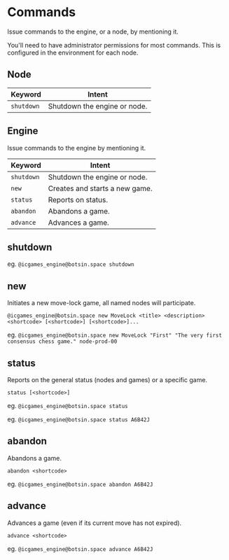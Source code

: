 # Commands

Issue commands to the engine, or a node, by mentioning it.

You'll need to have administrator permissions for most commands. This is configured in the environment for each node.

## Node

| Keyword | Intent |
|-|-|
| `shutdown` | Shutdown the engine or node. |

## Engine

Issue commands to the engine by mentioning it.

| Keyword | Intent |
|-|-|
| `shutdown` | Shutdown the engine or node. |
| `new` | Creates and starts a new game. |
| `status` | Reports on status. |
| `abandon` | Abandons a game. |
| `advance` | Advances a game. |

## shutdown

eg. `@icgames_engine@botsin.space shutdown`

## new

Initiates a new move-lock game, all named nodes will participate.

```text
@icgames_engine@botsin.space new MoveLock <title> <description> <shortcode> [<shortcode>] [<shortcode>]...
```

eg. `@icgames_engine@botsin.space new MoveLock "First" "The very first consensus chess game." node-prod-00`

## status

Reports on the general status (nodes and games) or a specific game.

```text
status [<shortcode>]
```

eg. `@icgames_engine@botsin.space status`

eg. `@icgames_engine@botsin.space status A6B42J`

## abandon

Abandons a game.

```text
abandon <shortcode>
```

eg. `@icgames_engine@botsin.space abandon A6B42J`

## advance

Advances a game (even if its current move has not expired).

```text
advance <shortcode>
```

eg. `@icgames_engine@botsin.space advance A6B42J`
